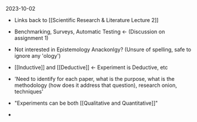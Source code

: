 2023-10-02

* Links back to [[Scientific Research & Literature Lecture 2]]

* Benchmarking, Surveys, Automatic Testing <- (Discussion on assignment 1)

* Not interested in Epistemology Anackonlgy? (Unsure of spelling, safe to ignore any 'ology')

* [[Inductive]] and [[Deductive]] <- Experiment is Deductive, etc

* 'Need to identify for each paper, what is the purpose, what is the methodology (how does it address that question), research onion, techniques'

* "Experiments can be both [[Qualitative and Quantitative]]"

* 